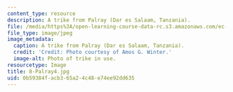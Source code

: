 ```yaml
---
content_type: resource
description: A trike from Palray (Dar es Salaam, Tanzania).
file: /media/https%3A/open-learning-course-data-rc.s3.amazonaws.com/ec-721-wheelchair-design-in-developing-countries-spring-2009/0b59384facb365a24c48e74ee92dd635_8-Palray4.jpg
file_type: image/jpeg
image_metadata:
  caption: A trike from Palray (Dar es Salaam, Tanzania).
  credit: 'Credit: Photo courtesy of Amos G. Winter.'
  image-alt: Photo of trike in use.
resourcetype: Image
title: 8-Palray4.jpg
uid: 0b59384f-acb3-65a2-4c48-e74ee92dd635
---
```

